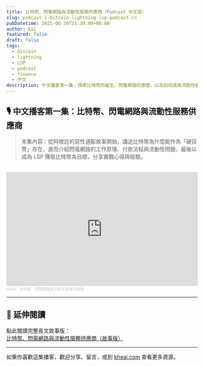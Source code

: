 ```yaml
---
title: 比特幣、閃電網路與流動性服務供應商（Podcast 中文版）
slug: podcast-1-bitcoin-lightning-lsp-podcast-cn
pubDatetime: 2025-06-20T21:30:00+08:00
author: Kai
featured: false
draft: false
tags:
  - bitcoin
  - lightning
  - LSP
  - podcast
  - finance
  - 中文
description: 中文播客第一集：探索比特幣的誕生、閃電網路的原理，以及如何成為流動性服務供應商（LSP）來建立自己的比特幣財務系統。
---
```


## 🎙️ 中文播客第一集：比特幣、閃電網路與流動性服務供應商

> 本集內容：從阿根廷的惡性通膨故事開始，講述比特幣為什麼能作為「硬貨幣」存在，進而介紹閃電網路的工作原理、付款流程與流動性問題，最後以成為 LSP 賺取比特幣為目標，分享實戰心得與經驗。

<br />

<iframe 
  width="100%" 
  height="300" 
  scrolling="no" 
  frameborder="no" 
  allow="autoplay" 
  src="https://w.soundcloud.com/player/?url=https%3A//api.soundcloud.com/tracks/2116488114&color=%23ff5500&auto_play=true&hide_related=false&show_comments=true&show_user=true&show_reposts=false&show_teaser=true&visual=true">
</iframe>

<div style="font-size: 10px; color: #cccccc;line-break: anywhere;word-break: normal;overflow: hidden;white-space: nowrap;text-overflow: ellipsis; font-family: Interstate,Lucida Grande,Lucida Sans Unicode,Lucida Sans,Garuda,Verdana,Tahoma,sans-serif;font-weight: 100;">
  <a href="https://soundcloud.com/kheai" title="kheAI" target="_blank" style="color: #cccccc; text-decoration: none;">kheAI</a> · 
  <a href="https://soundcloud.com/kheai/bi-te-bi-shan-dian-wang-lu-yu-liu-dong-xing-fu-wu-gong-ying-shang-2" title="比特幣、閃電網路與流動性服務供應商" target="_blank" style="color: #cccccc; text-decoration: none;">
    比特幣、閃電網路與流動性服務供應商
  </a>
</div>

---

## 📖 延伸閱讀

點此閱讀完整長文故事版：  
[比特幣、閃電網路與流動性服務供應商（故事版）](/posts/bitcoin-lightning-liquidity-service-provider)

---

如果你喜歡這集播客，歡迎分享、留言，或到 [kheai.com](https://kheai.com) 查看更多資源。
